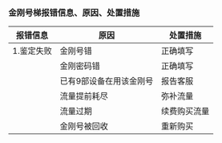 
### 金刚号梯报错信息、原因、处置措施


| 报错信息 | 原因 | 处置措施 | 
| ----------- | ----------- | ----------- | 
| 1.鉴定失败| 金刚号错| 正确填写| 
|  | 金刚密码错| 正确填写|
|  | 已有9部设备在用该金刚号| 报告客服|
|  | 流量提前耗尽| 弥补流量|
|  | 流量过期| 续费购买流量 |  
|  | 金刚号被回收| 重新购买 |  
